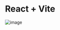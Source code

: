 # React + Vite


![image](https://github.com/user-attachments/assets/a3c227e7-aba3-48ab-95d8-b5839113dcee)

